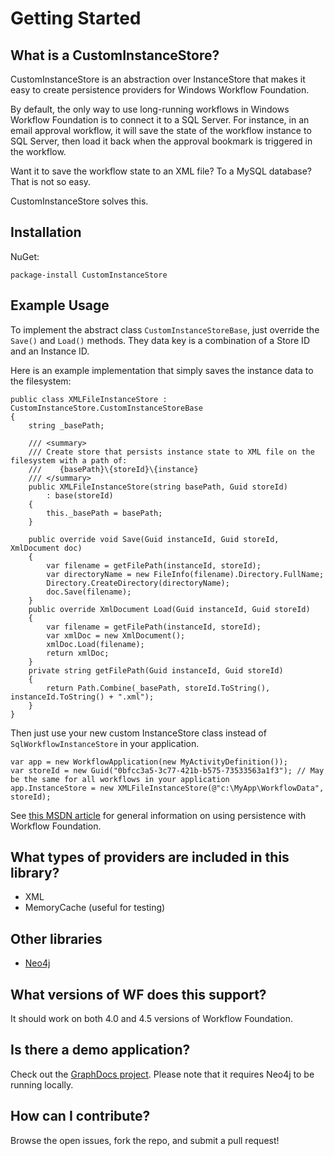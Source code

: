 # Getting Started
## What is a CustomInstanceStore?

CustomInstanceStore is an abstraction over InstanceStore that makes it easy to create persistence providers for Windows Workflow Foundation.

By default, the only way to use long-running workflows in Windows Workflow Foundation is to connect it to a SQL Server. For instance, in an email approval workflow, it will save the state of the workflow instance to SQL Server, then load it back when the approval bookmark is triggered in the workflow. 

Want it to save the workflow state to an XML file? To a MySQL database? That is not so easy.

CustomInstanceStore solves this.


## Installation

NuGet:

    package-install CustomInstanceStore


## Example Usage

To implement the abstract class `CustomInstanceStoreBase`, just override the `Save()` and `Load()` methods. They data key is a combination of a Store ID and an Instance ID.

Here is an example implementation that simply saves the instance data to the filesystem:

    public class XMLFileInstanceStore : CustomInstanceStore.CustomInstanceStoreBase
    {
        string _basePath;

        /// <summary>
        /// Create store that persists instance state to XML file on the filesystem with a path of:
        ///    {basePath}\{storeId}\{instance}
        /// </summary>
        public XMLFileInstanceStore(string basePath, Guid storeId)
            : base(storeId)
        {
            this._basePath = basePath;
        }

        public override void Save(Guid instanceId, Guid storeId, XmlDocument doc)
        {
            var filename = getFilePath(instanceId, storeId);
            var directoryName = new FileInfo(filename).Directory.FullName;
            Directory.CreateDirectory(directoryName);
            doc.Save(filename);
        }
        public override XmlDocument Load(Guid instanceId, Guid storeId)
        {
            var filename = getFilePath(instanceId, storeId);
            var xmlDoc = new XmlDocument();
            xmlDoc.Load(filename);
            return xmlDoc;
        }
        private string getFilePath(Guid instanceId, Guid storeId)
        {
            return Path.Combine(_basePath, storeId.ToString(), instanceId.ToString() + ".xml");
        }
    }

Then just use your new custom InstanceStore class instead of `SqlWorkflowInstanceStore` in your application.

    var app = new WorkflowApplication(new MyActivityDefinition());
    var storeId = new Guid("0bfcc3a5-3c77-421b-b575-73533563a1f3"); // May be the same for all workflows in your application
    app.InstanceStore = new XMLFileInstanceStore(@"c:\MyApp\WorkflowData", storeId);

See [this MSDN article](https://msdn.microsoft.com/en-us/library/ee342461.aspx) for general information on using persistence with Workflow Foundation.


## What types of providers are included in this library?

- XML
- MemoryCache (useful for testing)


## Other libraries

- [Neo4j](https://github.com/mattmeisinger/custom-instance-store-neo4j)


## What versions of WF does this support?

It should work on both 4.0 and 4.5 versions of Workflow Foundation.


## Is there a demo application?

Check out the [GraphDocs project](https://github.com/mattmeisinger/graph-docs). Please note that it requires Neo4j to be running locally.


## How can I contribute?

Browse the open issues, fork the repo, and submit a pull request!